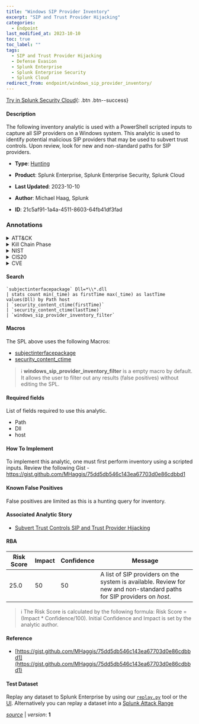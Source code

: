 ```yaml
---
title: "Windows SIP Provider Inventory"
excerpt: "SIP and Trust Provider Hijacking"
categories:
  - Endpoint
last_modified_at: 2023-10-10
toc: true
toc_label: ""
tags:
  - SIP and Trust Provider Hijacking
  - Defense Evasion
  - Splunk Enterprise
  - Splunk Enterprise Security
  - Splunk Cloud
redirect_from: endpoint/windows_sip_provider_inventory/
---
```




[Try in Splunk Security Cloud](https://www.splunk.com/en_us/cyber-security.html){: .btn .btn--success}

#### Description

The following inventory analytic is used with a PowerShell scripted inputs to capture all SIP providers on a Windows system. This analytic is used to identify potential malicious SIP providers that may be used to subvert trust controls. Upon review, look for new and non-standard paths for SIP providers.

- **Type**: [Hunting](https://github.com/splunk/security_content/wiki/Detection-Analytic-Types)
- **Product**: Splunk Enterprise, Splunk Enterprise Security, Splunk Cloud

- **Last Updated**: 2023-10-10
- **Author**: Michael Haag, Splunk
- **ID**: 21c5af91-1a4a-4511-8603-64fb41df3fad

### Annotations
<details>
  <summary>ATT&CK</summary>

<div markdown="1">

#### [ATT&CK](https://attack.mitre.org/)

| ID          | Technique   | Tactic         |
| ----------- | ----------- |--------------- |
| [T1553.003](https://attack.mitre.org/techniques/T1553/003/) | SIP and Trust Provider Hijacking | Defense Evasion |

</div>
</details>


<details>
  <summary>Kill Chain Phase</summary>

<div markdown="1">

* Exploitation


</div>
</details>


<details>
  <summary>NIST</summary>

<div markdown="1">

* DE.AE



</div>
</details>

<details>
  <summary>CIS20</summary>

<div markdown="1">

* CIS 10



</div>
</details>

<details>
  <summary>CVE</summary>

<div markdown="1">


</div>
</details>


#### Search

```
`subjectinterfacepackage` Dll=*\\*.dll 
| stats count min(_time) as firstTime max(_time) as lastTime values(Dll) by Path host
| `security_content_ctime(firstTime)` 
| `security_content_ctime(lastTime)`
| `windows_sip_provider_inventory_filter`
```

#### Macros
The SPL above uses the following Macros:
* [subjectinterfacepackage](https://github.com/splunk/security_content/blob/develop/macros/subjectinterfacepackage.yml)
* [security_content_ctime](https://github.com/splunk/security_content/blob/develop/macros/security_content_ctime.yml)

> :information_source:
> **windows_sip_provider_inventory_filter** is a empty macro by default. It allows the user to filter out any results (false positives) without editing the SPL.



#### Required fields
List of fields required to use this analytic.
* Path
* Dll
* host



#### How To Implement
To implement this analytic, one must first perform inventory using a scripted inputs. Review the following Gist - https://gist.github.com/MHaggis/75dd5db546c143ea67703d0e86cdbbd1
#### Known False Positives
False positives are limited as this is a hunting query for inventory.

#### Associated Analytic Story
* [Subvert Trust Controls SIP and Trust Provider Hijacking](/stories/subvert_trust_controls_sip_and_trust_provider_hijacking)




#### RBA

| Risk Score  | Impact      | Confidence   | Message      |
| ----------- | ----------- |--------------|--------------|
| 25.0 | 50 | 50 | A list of SIP providers on the system is available. Review for new and non-standard paths for SIP providers on $host$. |


> :information_source:
> The Risk Score is calculated by the following formula: Risk Score = (Impact * Confidence/100). Initial Confidence and Impact is set by the analytic author.


#### Reference

* [https://gist.github.com/MHaggis/75dd5db546c143ea67703d0e86cdbbd1](https://gist.github.com/MHaggis/75dd5db546c143ea67703d0e86cdbbd1)



#### Test Dataset
Replay any dataset to Splunk Enterprise by using our [`replay.py`](https://github.com/splunk/attack_data#using-replaypy) tool or the [UI](https://github.com/splunk/attack_data#using-ui).
Alternatively you can replay a dataset into a [Splunk Attack Range](https://github.com/splunk/attack_range#replay-dumps-into-attack-range-splunk-server)




[*source*](https://github.com/splunk/security_content/tree/develop/detections/endpoint/windows_sip_provider_inventory.yml) \| *version*: **1**